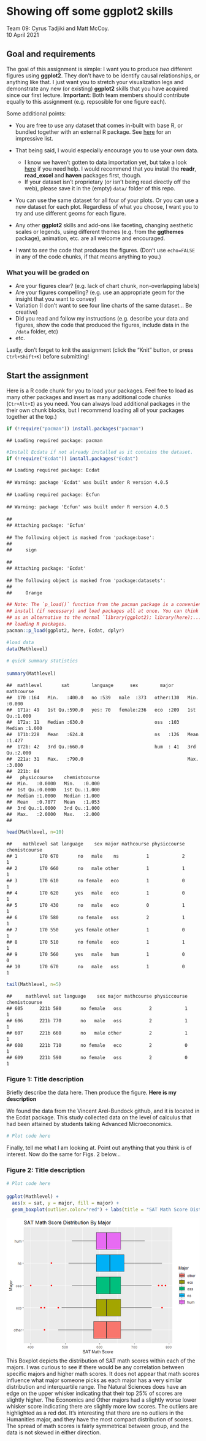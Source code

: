Showing off some ggplot2 skills
================
Team 09: Cyrus Tadjiki and Matt McCoy.
</br>10 April 2021

## Goal and requirements

The goal of this assignment is simple: I want you to produce *two*
different figures using **ggplot2**. They don’t have to be identify
causal relationships, or anything like that. I just want you to stretch
your visualization legs and demonstrate any new (or existing)
**ggplot2** skills that you have acquired since our first lecture.
**Important:** Both team members should contribute equally to this
assignment (e.g. repsosible for one figure each).

Some additional points:

-   You are free to use any dataset that comes in-built with base R, or
    bundled together with an external R package. See
    [here](https://vincentarelbundock.github.io/Rdatasets/datasets.html)
    for an impressive list.

-   That being said, I would especially encourage you to use your own
    data.

    -   I know we haven’t gotten to data importation yet, but take a
        look
        [here](https://support.rstudio.com/hc/en-us/articles/218611977-Importing-Data-with-RStudio)
        if you need help. I would recommend that you install the
        **readr**, **read\_excel** and **haven** packages first, though.
    -   If your dataset isn’t proprietary (or isn’t being read directly
        off the web), please save it in the (empty) `data/` folder of
        this repo.

-   You can use the same dataset for all four of your plots. Or you can
    use a new dataset for each plot. Regardless of what you choose, I
    want you to try and use different geoms for each figure.

-   Any other **ggplot2** skills and add-ons like faceting, changing
    aesthetic scales or legends, using different themes (e.g. from the
    **ggthemes** package), animation, etc. are all welcome and
    encouraged.

-   I want to *see* the code that produces the figures. (Don’t use
    `echo=FALSE` in any of the code chunks, if that means anything to
    you.)

### What you will be graded on

-   Are your figures clear? (e.g. lack of chart chunk, non-overlapping
    labels)
-   Are your figures compelling? (e.g. use an appropriate geom for the
    insight that you want to convey)
-   Variation (I don’t want to see four line charts of the same dataset…
    Be creative)
-   Did you read and follow my instructions (e.g. describe your data and
    figures, show the code that produced the figures, include data in
    the `/data` folder, etc)
-   etc.

Lastly, don’t forget to knit the assignment (click the “Knit” button, or
press `Ctrl+Shift+K`) before submitting!

## Start the assignment

Here is a R code chunk for you to load your packages. Feel free to load
as many other packages and insert as many additional code chunks
(`Ctr+Alt+I`) as you need. You can always load additional packages in
the their own chunk blocks, but I recommend loading all of your packages
together at the top.)

``` r
if (!require("pacman")) install.packages("pacman")
```

    ## Loading required package: pacman

``` r
#Install Ecdata if not already installed as it contains the dataset.
if (!require("Ecdat")) install.packages("Ecdat")
```

    ## Loading required package: Ecdat

    ## Warning: package 'Ecdat' was built under R version 4.0.5

    ## Loading required package: Ecfun

    ## Warning: package 'Ecfun' was built under R version 4.0.5

    ## 
    ## Attaching package: 'Ecfun'

    ## The following object is masked from 'package:base':
    ## 
    ##     sign

    ## 
    ## Attaching package: 'Ecdat'

    ## The following object is masked from 'package:datasets':
    ## 
    ##     Orange

``` r
## Note: The `p_load()` function from the pacman package is a convenient way to 
## install (if necessary) and load packages all at once. You can think of this
## as an alternative to the normal `library(ggplot2); library(here);...` way of
## loading R packages.
pacman::p_load(ggplot2, here, Ecdat, dplyr)
```

``` r
#load data
data(Mathlevel)
```

``` r
# quick summary statistics

summary(Mathlevel)
```

    ##  mathlevel       sat        language      sex        major       mathcourse   
    ##  170 :164   Min.   :400.0   no :539   male  :373   other:130   Min.   :0.000  
    ##  171a: 49   1st Qu.:590.0   yes: 70   female:236   eco  :209   1st Qu.:1.000  
    ##  172a: 11   Median :630.0                          oss  :103   Median :1.000  
    ##  171b:228   Mean   :624.8                          ns   :126   Mean   :1.427  
    ##  172b: 42   3rd Qu.:660.0                          hum  : 41   3rd Qu.:2.000  
    ##  221a: 31   Max.   :790.0                                      Max.   :3.000  
    ##  221b: 84                                                                     
    ##   physiccourse    chemistcourse  
    ##  Min.   :0.0000   Min.   :0.000  
    ##  1st Qu.:0.0000   1st Qu.:1.000  
    ##  Median :1.0000   Median :1.000  
    ##  Mean   :0.7077   Mean   :1.053  
    ##  3rd Qu.:1.0000   3rd Qu.:1.000  
    ##  Max.   :2.0000   Max.   :2.000  
    ## 

``` r
head(Mathlevel, n=10)
```

    ##    mathlevel sat language    sex major mathcourse physiccourse chemistcourse
    ## 1        170 670       no   male    ns          1            2             1
    ## 2        170 660       no   male other          1            1             1
    ## 3        170 610       no female   eco          1            0             1
    ## 4        170 620      yes   male   eco          1            0             1
    ## 5        170 430       no   male   eco          0            1             1
    ## 6        170 580       no female   oss          2            1             1
    ## 7        170 550      yes female other          1            0             1
    ## 8        170 510       no female   eco          1            1             1
    ## 9        170 560      yes   male   hum          1            0             0
    ## 10       170 670       no   male   oss          1            0             1

``` r
tail(Mathlevel, n=5)
```

    ##     mathlevel sat language    sex major mathcourse physiccourse chemistcourse
    ## 605      221b 580       no female   oss          2            1             1
    ## 606      221b 770       no   male   oss          2            1             1
    ## 607      221b 660       no   male other          2            1             1
    ## 608      221b 710       no female   eco          2            0             1
    ## 609      221b 590       no female   oss          2            0             1

### Figure 1: Title description

Briefly describe the data here. Then produce the figure. **Here is my
description**

We found the data from the Vincent Arel-Bundock github, and it is
located in the Ecdat package. This study collected data on the level of
calculus that had been attained by students taking Advanced
Microeconomics.

``` r
# Plot code here
```

Finally, tell me what I am looking at. Point out anything that you think
is of interest. Now do the same for Figs. 2 below…

### Figure 2: Title description

``` r
# Plot code here

ggplot(Mathlevel) +
  aes(x = sat, y = major, fill = major) +
  geom_boxplot(outlier.color="red") + labs(title = "SAT Math Score Distribution By Major", x = "SAT Math Score", y = "Major", fill = "Major") 
```

![](ggplot2_files/figure-gfm/fig2-1.png)<!-- --> This Boxplot depicts
the distribution of SAT math scores within each of the majors. I was
curious to see if there would be any correlation between specific majors
and higher math scores. It does not appear that math scores influence
what major someone picks as each major has a very similar distribution
and interquartile range. The Natural Sciences does have an edge on the
upper whisker indicating that their top 25% of scores are slightly
higher. The Economics and Other majors had a slightly worse lower
whisker score indicating there are slightly more low scores. The
outliers are highlighted as a red dot. It’s interesting that there are
no outliers in the Humanities major, and they have the most compact
distribution of scores. The spread of math scores is fairly symmetrical
between group, and the data is not skewed in either direction.
